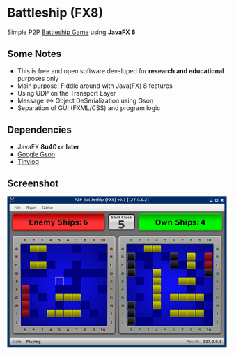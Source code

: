 # Battleship (FX8)
Simple P2P [Battleship Game](http://en.wikipedia.org/wiki/Battleship_%28game%29) using **JavaFX 8**


## Some Notes

* This is free and open software developed for **research and educational** purposes only
* Main purpose: Fiddle around with Java(FX) 8 features
* Using UDP on the Transport Layer
* Message <-> Object DeSerialization using Gson
* Separation of GUI (FXML/CSS) and program logic


## Dependencies

* JavaFX **8u40 or later**
* [Google Gson](https://code.google.com/p/google-gson)
* [Tinylog](http://www.tinylog.org)

## Screenshot

![alt tag](docs/battleship_fx8.png)
